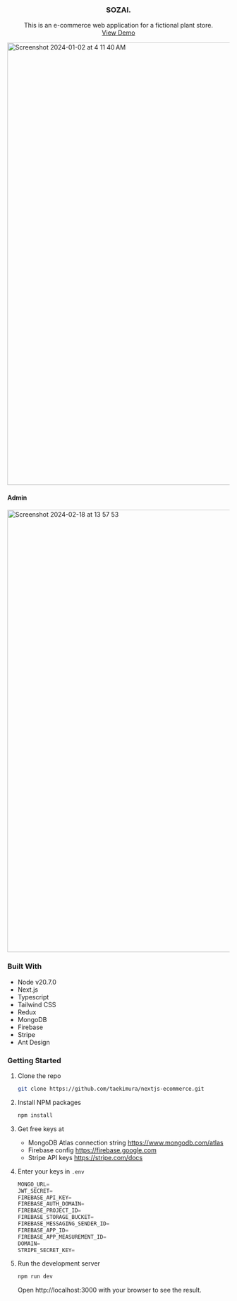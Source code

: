 <div align="center">
  <h3 align="center">SOZAI.</h3>

  <p align="center">
    This is an e-commerce web application for a fictional plant store.
    <br />
    <a href="https://nextjs-plant-tae-ecommerce.vercel.app/">View Demo</a>
  </p>
</div>

<img width="1000" alt="Screenshot 2024-01-02 at 4 11 40 AM" src="https://github.com/taekimura/nextjs-ecommerce/assets/55253319/cbe17988-3938-4052-95aa-bcfdf8ce5de3">

#### Admin
<img width="1000" alt="Screenshot 2024-02-18 at 13 57 53" src="https://github.com/taekimura/nextjs-ecommerce/assets/55253319/2f83c800-1dbe-4da9-abf1-3dcda3a75fb4">


### Built With

* Node v20.7.0
* Next.js
* Typescript
* Tailwind CSS
* Redux
* MongoDB
* Firebase
* Stripe
* Ant Design


### Getting Started

1. Clone the repo
   ```sh
   git clone https://github.com/taekimura/nextjs-ecommerce.git
   ```
2. Install NPM packages
   ```sh
   npm install
   ```
3. Get free keys at 
   * MongoDB Atlas connection string https://www.mongodb.com/atlas
   * Firebase config https://firebase.google.com
   * Stripe API keys https://stripe.com/docs
     
4. Enter your keys in `.env`
   ```js
   MONGO_URL=
   JWT_SECRET=
   FIREBASE_API_KEY=
   FIREBASE_AUTH_DOMAIN=
   FIREBASE_PROJECT_ID=
   FIREBASE_STORAGE_BUCKET=
   FIREBASE_MESSAGING_SENDER_ID=
   FIREBASE_APP_ID=
   FIREBASE_APP_MEASUREMENT_ID=
   DOMAIN=
   STRIPE_SECRET_KEY=
   ```
5. Run the development server
   ```sh
   npm run dev
   ```
   Open http://localhost:3000 with your browser to see the result.

